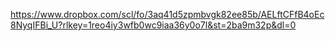 https://www.dropbox.com/scl/fo/3aq41d5zpmbvgk82ee85b/AELftCFfB4oEc8NyqIFBi_U?rlkey=1reo4iy3wfb0wc9iaa36y0o7l&st=2ba9m32p&dl=0